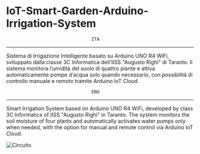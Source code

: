 # IoT-Smart-Garden-Arduino-Irrigation-System

                                    ITA
___________________________________________________________________________
Sistema di Irrigazione Intelligente basato su Arduino UNO R4 WiFi, sviluppato dalla classe 3C Informatica dell'IISS "Augusto Righi" di Taranto. Il sistema monitora l’umidità del suolo di quattro piante e attiva automaticamente pompe d’acqua solo quando necessario, con possibilità di controllo manuale e remoto tramite Arduino IoT Cloud.


                                    ENG
___________________________________________________________________________
Smart Irrigation System based on Arduino UNO R4 WiFi, developed by class 3C Informatics of IISS "Augusto Righi" in Taranto. The system monitors the soil moisture of four plants and automatically activates water pumps only when needed, with the option for manual and remote control via Arduino IoT Cloud.


![Circuito](https://github.com/Renelix/IoT-Smart-Garden-Arduino-Irrigation-System/blob/main/Circuit.png?raw=true)